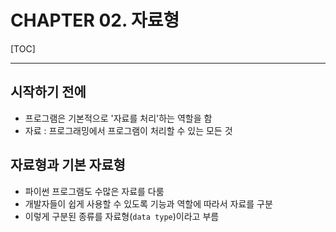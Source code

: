# CHAPTER 02. 자료형

[TOC]

------

## 시작하기 전에

- 프로그램은 기본적으로 '자료를 처리'하는 역할을 함
- 자료 : 프로그래밍에서 프로그램이 처리할 수 있는 모든 것

## 자료형과 기본 자료형

- 파이썬 프로그램도 수많은 자료를 다룸
- 개발자들이 쉽게 사용할 수 있도록 기능과 역할에 따라서 자료를 구분
- 이렇게 구분된 종류를 자료형(`data type`)이라고 부름